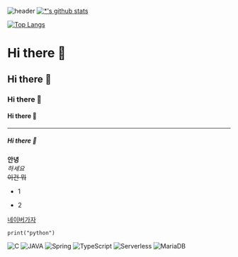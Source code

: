 ![header](https://capsule-render.vercel.app/api?type=shark&color=auto&height=300&section=header&text=깃허브%20특강&fontSize=90)
[![*'s github stats](https://github-readme-stats.vercel.app/api?username=JoByeol)](https://github.com/JoByeol)

[![Top Langs](https://github-readme-stats.vercel.app/api/top-langs/?username=JoByeol)](https://github.com/JoByeol/github-readme-stats)

# Hi there 👋
## Hi there 👋
### Hi there 👋
#### Hi there 👋
---
##### Hi there 👋
**안녕**<br>
*하세요*<br>
~~이건 뭐~~

* 1
- 2

[네이버가자](https://blog.naver.com/byeol1222)

```
print("python")
```

![C](https://img.shields.io/badge/-C-123456?style=flat-square&logo=C&logoColor=black)
![JAVA](https://img.shields.io/badge/-JAVA-007396?style=flat&logo=Java&logoColor=ffffff)
![Spring](https://img.shields.io/badge/-Spring-6DB33F?style=for-the-badge&logo=Spring&logoColor=white)
![TypeScript](https://img.shields.io/badge/-TypeScript-3178C6?style=flat-square&logo=TypeScript&logoColor=white)
![Serverless](https://img.shields.io/badge/-Serverless-FD5750?style=flat-square&logo=Serverless&logoColor=magenta)
![MariaDB](https://img.shields.io/badge/-MariaDB-1F305F?style=flat-square&logo=mariadb&logoColor=white)
